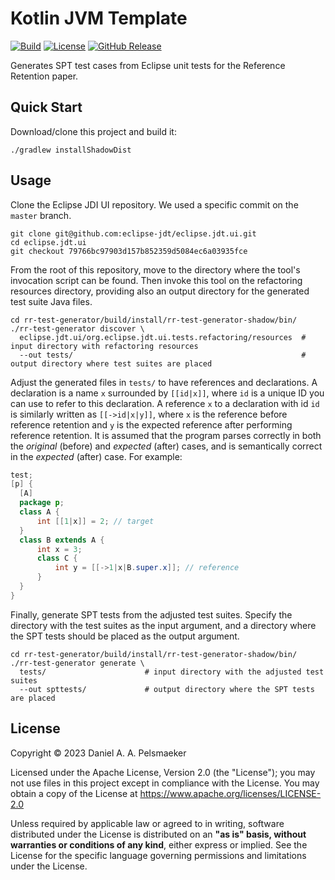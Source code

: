 # Kotlin JVM Template
[![Build](https://github.com/Virtlink/refret-eclipse-testcase-generator/actions/workflows/build.yml/badge.svg)](https://github.com/Virtlink/refret-eclipse-testcase-generator/actions)
[![License](https://img.shields.io/github/license/Virtlink/refret-eclipse-testcase-generator)](https://github.com/Virtlink/refret-eclipse-testcase-generator/blob/main/LICENSE)
[![GitHub Release](https://img.shields.io/github/v/release/Virtlink/myapp)](https://github.com/Virtlink/myapp/releases)

Generates SPT test cases from Eclipse unit tests for the Reference Retention paper.

## Quick Start
Download/clone this project and build it:

```shell
./gradlew installShadowDist
```


## Usage
Clone the Eclipse JDI UI repository. We used a specific commit on the `master` branch.

```shell
git clone git@github.com:eclipse-jdt/eclipse.jdt.ui.git
cd eclipse.jdt.ui
git checkout 79766bc97903d157b852359d5084ec6a03935fce
```

From the root of this repository, move to the directory where the tool's invocation script can be found.  Then invoke this tool on the refactoring resources directory, providing also an output directory for the generated test suite Java files.

```shell
cd rr-test-generator/build/install/rr-test-generator-shadow/bin/
./rr-test-generator discover \
  eclipse.jdt.ui/org.eclipse.jdt.ui.tests.refactoring/resources  # input directory with refactoring resources
  --out tests/                                                   # output directory where test suites are placed
```

Adjust the generated files in `tests/` to have references and declarations. A declaration is a name `x` surrounded by `[[id|x]]`, where `id` is a unique ID you can use to refer to this declaration.  A reference `x` to a declaration with id `id` is similarly written as `[[->id|x|y]]`, where `x` is the reference before reference retention and `y` is the expected reference after performing reference retention.  It is assumed that the program parses correctly in both the _original_ (before) and _expected_ (after) cases, and is semantically correct in the _expected_ (after) case.  For example:

```java
test;
[p] {
  [A]
  package p;
  class A {
      int [[1|x]] = 2; // target
  }
  class B extends A {
      int x = 3;
      class C {
          int y = [[->1|x|B.super.x]]; // reference
      }
  }
}
```

Finally, generate SPT tests from the adjusted test suites.  Specify the directory with the test suites as the input argument, and a directory where the SPT tests should be placed as the output argument.

```shell
cd rr-test-generator/build/install/rr-test-generator-shadow/bin/
./rr-test-generator generate \
  tests/                      # input directory with the adjusted test suites
  --out spttests/             # output directory where the SPT tests are placed
```


## License
Copyright © 2023 Daniel A. A. Pelsmaeker

Licensed under the Apache License, Version 2.0 (the "License"); you may not use files in this project except in compliance with the License. You may obtain a copy of the License at <https://www.apache.org/licenses/LICENSE-2.0>

Unless required by applicable law or agreed to in writing, software distributed under the License is distributed on an **"as is" basis, without warranties or conditions of any kind**, either express or implied. See the License for the specific language governing permissions and limitations under the License.
